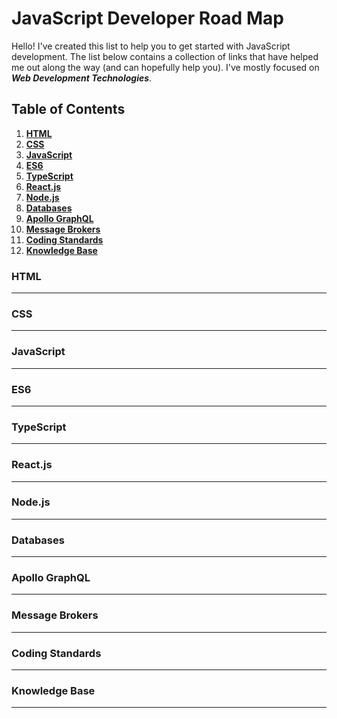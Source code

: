 # JavaScript Developer Road Map
Hello! I've created this list to help you to get started with JavaScript development. The list below contains a collection of links that have helped me out along the way (and can hopefully help you). I've mostly focused on ***Web Development Technologies***.

## Table of Contents
1. **[HTML](#html-section)**
1. **[CSS](#css-section)**
1. **[JavaScript](#js-section)**
1. **[ES6](#es6-section)**
1. **[TypeScript](#ts-section)**
1. **[React.js](#react-section)**
1. **[Node.js](#node-section)**
1. **[Databases](#db-section)**
1. **[Apollo GraphQL](#gql-section)**
1. **[Message Brokers](#mb-section)**
1. **[Coding Standards](#cs-section)**
1. **[Knowledge Base](#kb-section)**


### HTML

---

### CSS

---

### JavaScript

---

### ES6

---

### TypeScript

---

### React.js

---

### Node.js

---

### Databases

---

### Apollo GraphQL

---

### Message Brokers

---

### Coding Standards

---

### Knowledge Base

---
